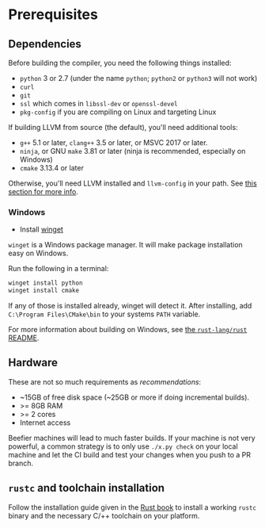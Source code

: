 # Prerequisites

## Dependencies

Before building the compiler, you need the following things installed:

* `python` 3 or 2.7 (under the name `python`; `python2` or `python3` will not work)
* `curl`
* `git`
* `ssl` which comes in `libssl-dev` or `openssl-devel`
* `pkg-config` if you are compiling on Linux and targeting Linux

If building LLVM from source (the default), you'll need additional tools:

* `g++` 5.1 or later, `clang++` 3.5 or later, or MSVC 2017 or later.
* `ninja`, or GNU `make` 3.81 or later (ninja is recommended, especially on Windows)
* `cmake` 3.13.4 or later

Otherwise, you'll need LLVM installed and `llvm-config` in your path.
See [this section for more info][sysllvm].

[sysllvm]: ./suggested.md#skipping-llvm-build

### Windows

* Install [winget](https://github.com/microsoft/winget-cli)

`winget` is a Windows package manager. It will make package installation easy
on Windows.

Run the following in a terminal:

```powershell
winget install python
winget install cmake
```

If any of those is installed already, winget will detect it.
After installing, add `C:\Program Files\CMake\bin` to your systems `PATH` variable.

For more information about building on Windows,
see [the `rust-lang/rust` README](https://github.com/rust-lang/rust#building-on-windows).

## Hardware

These are not so much requirements as _recommendations_:

* ~15GB of free disk space (~25GB or more if doing incremental builds).
* \>= 8GB RAM
* \>= 2 cores
* Internet access

Beefier machines will lead to much faster builds. If your machine is not very
powerful, a common strategy is to only use `./x.py check` on your local machine
and let the CI build and test your changes when you push to a PR branch.

## `rustc` and toolchain installation

Follow the installation guide given in the [Rust book][install] to install a working
`rustc` binary and the necessary C/++ toolchain on your platform.

[install]: https://doc.rust-lang.org/book/ch01-01-installation.html
